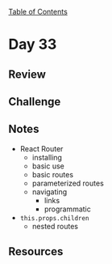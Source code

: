 
[Table of Contents](/README.md)

# Day 33

## Review

## Challenge

## Notes
- React Router
	- installing
	- basic use
	- basic routes
	- parameterized routes
	- navigating
		- links
		- programmatic
- `this.props.children`
	- nested routes

## Resources
